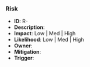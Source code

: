 ### Risk
- **ID**: R-
- **Description**:
- **Impact**: Low | Med | High
- **Likelihood**: Low | Med | High
- **Owner**:
- **Mitigation**:
- **Trigger**:

